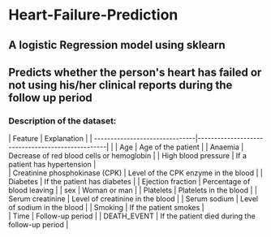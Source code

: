 # Heart-Failure-Prediction
## A logistic Regression model using sklearn
## Predicts whether the person's heart has failed or not using his/her clinical reports during the follow up period

### Description of the dataset:

|           Feature	             |               Explanation                        |
| -------------------------------|--------------------------------------------------|                               |
| Age	                           |   Age of the patient                             | 
| Anaemia	                       |  Decrease of red blood cells or hemoglobin       |
| High blood pressure	           |  If a patient has hypertension                   |           
| Creatinine phosphokinase (CPK) |	 Level of the CPK enzyme in the blood           |
| Diabetes	                     |  If the patient has diabetes                     |
| Ejection fraction	             |  Percentage of blood leaving                     |
| sex	                           |  Woman or man                                    |
| Platelets	                     |  Platelets in the blood                          |
| Serum creatinine	             |  Level of creatinine in the blood                |
| Serum sodium	                 |  Level of sodium in the blood                    |
| Smoking	                       |  If the patient smokes                           |                    
| Time	                         |  Follow-up period                                |
| DEATH_EVENT	                   |  If the patient died during the follow-up period |
